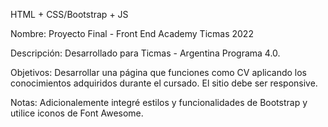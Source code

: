 HTML + CSS/Bootstrap + JS

Nombre: Proyecto Final - Front End Academy Ticmas 2022

Descripción: Desarrollado para Ticmas - Argentina Programa 4.0.

Objetivos: Desarrollar una página que funciones como CV aplicando los conocimientos adquiridos durante el cursado. El sitio debe ser responsive.

Notas: Adicionalemente integré estilos y funcionalidades de Bootstrap y utilice iconos de Font Awesome.
